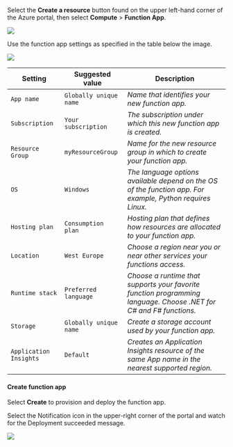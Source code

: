 
Select the **Create a resource** button found on the upper left-hand corner of the Azure portal, then select **Compute** > **Function App**.

![](https://github.com/fenago/katacoda-scenarios/raw/master/azure-functions/azure-functions-trigger-timer/steps/2/create.JPG)

Use the function app settings as specified in the table below the image.

![](https://github.com/fenago/katacoda-scenarios/raw/master/azure-functions/azure-functions-trigger-timer/steps/2/settings.JPG)

Setting	| Suggested value | Description
--- | --- | ---
`App name	` | `Globally unique name` | *Name that identifies your new function app.*
`Subscription` |	`Your subscription` | *The subscription under which this new function app is created.*
`Resource Group` |	`myResourceGroup` |	*Name for the new resource group in which to create your function app.*
`OS` |	`Windows` |	*The language options available depend on the OS of the function app. For example, Python requires Linux.*
`Hosting plan` |	`Consumption plan` |	*Hosting plan that defines how resources are allocated to your function app.*
`Location` |	`West Europe` |	*Choose a region near you or near other services your functions access.*
`Runtime stack` |	`Preferred language` |	*Choose a runtime that supports your favorite function programming language. Choose .NET for C# and F# functions.*
`Storage` |	`Globally unique name` |	*Create a storage account used by your function app.*
`Application Insights` |	`Default` |	*Creates an Application Insights resource of the same App name in the nearest supported region.*



#### Create function app
Select **Create** to provision and deploy the function app.

Select the Notification icon in the upper-right corner of the portal and watch for the Deployment succeeded message.

![](https://github.com/fenago/katacoda-scenarios/raw/master/azure-functions/azure-functions-trigger-timer/steps/2/success.JPG)